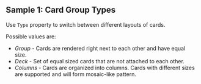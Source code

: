 ## Sample 1: Card Group Types

Use `Type` property to switch between different layouts of cards.

Possible values are:
* *Group* - Cards are rendered right next to each other and have equal size.
* *Deck* - Set of equal sized cards that are not attached to each other.
* *Columns* - Cards are organized into columns. Cards with different sizes are supported and will form mosaic-like pattern.
